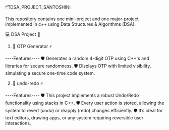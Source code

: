  🗂️DSA_PROJECT_SANTOSHINI

This repository contains one mini-project and one major-project implemented in c++ using Data Structures & Algorithms (DSA).

💻 DSA Project 🎨

1. 🔐 OTP Generator ⚡

 ----Features----
🛡 Generates a random 4-digit OTP using C++'s <cstdlib> and <ctime> libraries for secure randomness.
🛡 Displays OTP with limited visibility, simulating a secure one-time code system.

2. 🔄 undo-redo ⚡

 ----Features----
🛡 This project implements a robust Undo/Redo functionality using stacks in C++.
🛡 Every user action is stored, allowing the system to revert (undo) or reapply (redo) changes efficiently.
🛡 It’s ideal for text editors, drawing apps, or any system requiring reversible user interactions.  
